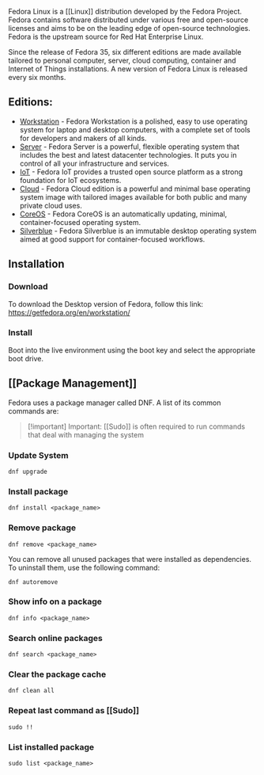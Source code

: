 Fedora Linux is a [[Linux]] distribution developed by the Fedora Project. Fedora contains software distributed under various free and open-source licenses and aims to be on the leading edge of open-source technologies. Fedora is the upstream source for Red Hat Enterprise Linux.

Since the release of Fedora 35, six different editions are made available tailored to personal computer, server, cloud computing, container and Internet of Things installations. A new version of Fedora Linux is released every six months.

## Editions:

- [Workstation](https://getfedora.org/en/workstation/) - Fedora Workstation is a polished, easy to use operating system for laptop and desktop computers, with a complete set of tools for developers and makers of all kinds. 
- [Server](https://getfedora.org/en/server/) - Fedora Server is a powerful, flexible operating system that includes the best and latest datacenter technologies. It puts you in control of all your infrastructure and services.
- [IoT](https://getfedora.org/en/iot/) - Fedora IoT provides a trusted open source platform as a strong foundation for IoT ecosystems.
- [Cloud](https://getfedora.org/en/cloud/) - Fedora Cloud edition is a powerful and minimal base operating system image with tailored images available for both public and many private cloud uses.
- [CoreOS](https://getfedora.org/en/coreos?stream=stable) - Fedora CoreOS is an automatically updating, minimal, container-focused operating system.
- [Silverblue](https://silverblue.fedoraproject.org/) - Fedora Silverblue is an immutable desktop operating system aimed at good support for container-focused workflows.

## Installation

### Download

To download the Desktop version of Fedora, follow this link:
https://getfedora.org/en/workstation/

### Install

Boot into the live environment using the boot key and select the appropriate boot drive.

## [[Package Management]]

Fedora uses a package manager called DNF. A list of its common commands are:

> [!important] Important:
> [[Sudo]] is often required to run commands that deal with managing the system

### Update System

```Shell
dnf upgrade
```

### Install package

```Shell
dnf install <package_name>
```


### Remove package
```Shell
dnf remove <package_name>
```

You can remove all unused packages that were installed as dependencies. To uninstall them, use the following command: 

```Shell
dnf autoremove
```

### Show info on a package

```Shell
dnf info <package_name>
```

### Search online packages 

```Shell
dnf search <package_name>
```

### Clear the package cache

```Shell
dnf clean all
```

### Repeat last command as [[Sudo]]

```Shell
sudo !!
```

### List installed package

```Shell
sudo list <package_name>
```